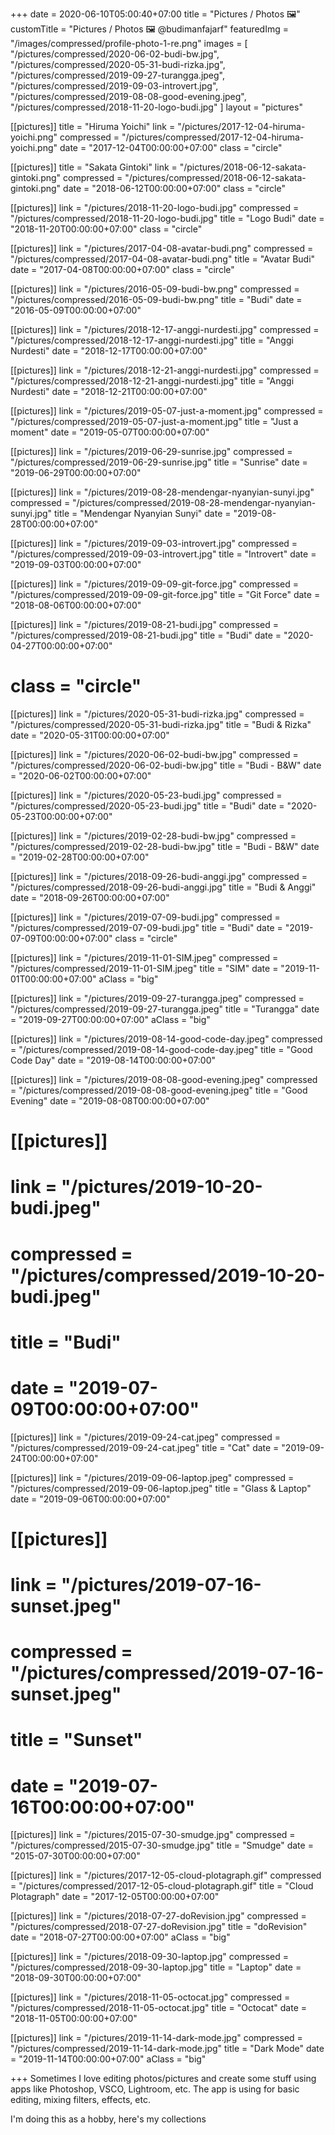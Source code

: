 +++
date = 2020-06-10T05:00:40+07:00
title = "Pictures / Photos 🖼️"
customTitle = "Pictures / Photos 🖼️ @budimanfajarf"
featuredImg = "/images/compressed/profile-photo-1-re.png"
images = [
  "/pictures/compressed/2020-06-02-budi-bw.jpg",
  "/pictures/compressed/2020-05-31-budi-rizka.jpg",
  "/pictures/compressed/2019-09-27-turangga.jpeg",
  "/pictures/compressed/2019-09-03-introvert.jpg",
  "/pictures/compressed/2019-08-08-good-evening.jpeg",
  "/pictures/compressed/2018-11-20-logo-budi.jpg"
]
layout = "pictures"

[[pictures]]
title = "Hiruma Yoichi"
link = "/pictures/2017-12-04-hiruma-yoichi.png"
compressed = "/pictures/compressed/2017-12-04-hiruma-yoichi.png"
date = "2017-12-04T00:00:00+07:00"
class = "circle"

[[pictures]]
title = "Sakata Gintoki"
link = "/pictures/2018-06-12-sakata-gintoki.png"
compressed = "/pictures/compressed/2018-06-12-sakata-gintoki.png"
date = "2018-06-12T00:00:00+07:00"
class = "circle"

[[pictures]]
link = "/pictures/2018-11-20-logo-budi.jpg"
compressed = "/pictures/compressed/2018-11-20-logo-budi.jpg"
title = "Logo Budi"
date = "2018-11-20T00:00:00+07:00"
class = "circle"

[[pictures]]
link = "/pictures/2017-04-08-avatar-budi.png"
compressed = "/pictures/compressed/2017-04-08-avatar-budi.png"
title = "Avatar Budi"
date = "2017-04-08T00:00:00+07:00"
class = "circle"

[[pictures]]
link = "/pictures/2016-05-09-budi-bw.png"
compressed = "/pictures/compressed/2016-05-09-budi-bw.png"
title = "Budi"
date = "2016-05-09T00:00:00+07:00"

[[pictures]]
link = "/pictures/2018-12-17-anggi-nurdesti.jpg"
compressed = "/pictures/compressed/2018-12-17-anggi-nurdesti.jpg"
title = "Anggi Nurdesti"
date = "2018-12-17T00:00:00+07:00"

[[pictures]]
link = "/pictures/2018-12-21-anggi-nurdesti.jpg"
compressed = "/pictures/compressed/2018-12-21-anggi-nurdesti.jpg"
title = "Anggi Nurdesti"
date = "2018-12-21T00:00:00+07:00"

[[pictures]]
link = "/pictures/2019-05-07-just-a-moment.jpg"
compressed = "/pictures/compressed/2019-05-07-just-a-moment.jpg"
title = "Just a moment"
date = "2019-05-07T00:00:00+07:00"

[[pictures]]
link = "/pictures/2019-06-29-sunrise.jpg"
compressed = "/pictures/compressed/2019-06-29-sunrise.jpg"
title = "Sunrise"
date = "2019-06-29T00:00:00+07:00"

[[pictures]]
link = "/pictures/2019-08-28-mendengar-nyanyian-sunyi.jpg"
compressed = "/pictures/compressed/2019-08-28-mendengar-nyanyian-sunyi.jpg"
title = "Mendengar Nyanyian Sunyi"
date = "2019-08-28T00:00:00+07:00"

[[pictures]]
link = "/pictures/2019-09-03-introvert.jpg"
compressed = "/pictures/compressed/2019-09-03-introvert.jpg"
title = "Introvert"
date = "2019-09-03T00:00:00+07:00"

[[pictures]]
link = "/pictures/2019-09-09-git-force.jpg"
compressed = "/pictures/compressed/2019-09-09-git-force.jpg"
title = "Git Force"
date = "2018-08-06T00:00:00+07:00"

[[pictures]]
link = "/pictures/2019-08-21-budi.jpg"
compressed = "/pictures/compressed/2019-08-21-budi.jpg"
title = "Budi"
date = "2020-04-27T00:00:00+07:00"
# class = "circle"

[[pictures]]
link = "/pictures/2020-05-31-budi-rizka.jpg"
compressed = "/pictures/compressed/2020-05-31-budi-rizka.jpg"
title = "Budi & Rizka"
date = "2020-05-31T00:00:00+07:00"

[[pictures]]
link = "/pictures/2020-06-02-budi-bw.jpg"
compressed = "/pictures/compressed/2020-06-02-budi-bw.jpg"
title = "Budi - B&W"
date = "2020-06-02T00:00:00+07:00"

[[pictures]]
link = "/pictures/2020-05-23-budi.jpg"
compressed = "/pictures/compressed/2020-05-23-budi.jpg"
title = "Budi"
date = "2020-05-23T00:00:00+07:00"

[[pictures]]
link = "/pictures/2019-02-28-budi-bw.jpg"
compressed = "/pictures/compressed/2019-02-28-budi-bw.jpg"
title = "Budi - B&W"
date = "2019-02-28T00:00:00+07:00"

[[pictures]]
link = "/pictures/2018-09-26-budi-anggi.jpg"
compressed = "/pictures/compressed/2018-09-26-budi-anggi.jpg"
title = "Budi & Anggi"
date = "2018-09-26T00:00:00+07:00"

[[pictures]]
link = "/pictures/2019-07-09-budi.jpg"
compressed = "/pictures/compressed/2019-07-09-budi.jpg"
title = "Budi"
date = "2019-07-09T00:00:00+07:00"
class = "circle"

[[pictures]]
link = "/pictures/2019-11-01-SIM.jpeg"
compressed = "/pictures/compressed/2019-11-01-SIM.jpeg"
title = "SIM"
date = "2019-11-01T00:00:00+07:00"
aClass = "big"

[[pictures]]
link = "/pictures/2019-09-27-turangga.jpeg"
compressed = "/pictures/compressed/2019-09-27-turangga.jpeg"
title = "Turangga"
date = "2019-09-27T00:00:00+07:00"
aClass = "big"

[[pictures]]
link = "/pictures/2019-08-14-good-code-day.jpeg"
compressed = "/pictures/compressed/2019-08-14-good-code-day.jpeg"
title = "Good Code Day"
date = "2019-08-14T00:00:00+07:00"

[[pictures]]
link = "/pictures/2019-08-08-good-evening.jpeg"
compressed = "/pictures/compressed/2019-08-08-good-evening.jpeg"
title = "Good Evening"
date = "2019-08-08T00:00:00+07:00"

# [[pictures]]
# link = "/pictures/2019-10-20-budi.jpeg"
# compressed = "/pictures/compressed/2019-10-20-budi.jpeg"
# title = "Budi"
# date = "2019-07-09T00:00:00+07:00"

[[pictures]]
link = "/pictures/2019-09-24-cat.jpeg"
compressed = "/pictures/compressed/2019-09-24-cat.jpeg"
title = "Cat"
date = "2019-09-24T00:00:00+07:00"

[[pictures]]
link = "/pictures/2019-09-06-laptop.jpeg"
compressed = "/pictures/compressed/2019-09-06-laptop.jpeg"
title = "Glass & Laptop"
date = "2019-09-06T00:00:00+07:00"

# [[pictures]]
# link = "/pictures/2019-07-16-sunset.jpeg"
# compressed = "/pictures/compressed/2019-07-16-sunset.jpeg"
# title = "Sunset"
# date = "2019-07-16T00:00:00+07:00"

[[pictures]]
link = "/pictures/2015-07-30-smudge.jpg"
compressed = "/pictures/compressed/2015-07-30-smudge.jpg"
title = "Smudge"
date = "2015-07-30T00:00:00+07:00"

[[pictures]]
link = "/pictures/2017-12-05-cloud-plotagraph.gif"
compressed = "/pictures/compressed/2017-12-05-cloud-plotagraph.gif"
title = "Cloud Plotagraph"
date = "2017-12-05T00:00:00+07:00"

[[pictures]]
link = "/pictures/2018-07-27-doRevision.jpg"
compressed = "/pictures/compressed/2018-07-27-doRevision.jpg"
title = "doRevision"
date = "2018-07-27T00:00:00+07:00"
aClass = "big"

[[pictures]]
link = "/pictures/2018-09-30-laptop.jpg"
compressed = "/pictures/compressed/2018-09-30-laptop.jpg"
title = "Laptop"
date = "2018-09-30T00:00:00+07:00"

[[pictures]]
link = "/pictures/2018-11-05-octocat.jpg"
compressed = "/pictures/compressed/2018-11-05-octocat.jpg"
title = "Octocat"
date = "2018-11-05T00:00:00+07:00"

[[pictures]]
link = "/pictures/2019-11-14-dark-mode.jpg"
compressed = "/pictures/compressed/2019-11-14-dark-mode.jpg"
title = "Dark Mode"
date = "2019-11-14T00:00:00+07:00"
aClass = "big"

+++
Sometimes I love editing photos/pictures and create some stuff using apps like Photoshop, VSCO, Lightroom, etc. The app is using for basic editing, mixing filters, effects, etc.

I'm doing this as a hobby, here's my collections

